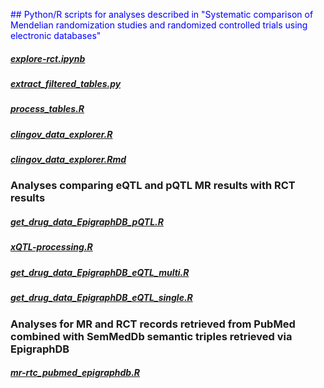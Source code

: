 <span style="color:blue"> ## Python/R scripts for analyses described in "Systematic comparison of Mendelian randomization studies and randomized controlled trials using electronic databases" </span>

##### [explore-rct.ipynb](https://github.com/marynias/mr-rct/blob/master/explore-rct.ipynb)

##### [extract_filtered_tables.py](https://github.com/marynias/mr-rct/blob/master/extract_filtered_tables.py) 

##### [process_tables.R](https://github.com/marynias/mr-rct/blob/master/process_tables.R)

##### [clingov_data_explorer.R](https://github.com/marynias/mr-rct/blob/master/clingov_data_explorer.R)

##### [clingov_data_explorer.Rmd](https://github.com/marynias/mr-rct/blob/master/clingov_data_explorer.Rmd)

### Analyses comparing eQTL and pQTL MR results with RCT results

##### [get_drug_data_EpigraphDB_pQTL.R](https://github.com/marynias/mr-rct/blob/master/get_drug_data_EpigraphDB_pQTL.R)

##### [xQTL-processing.R](https://github.com/marynias/mr-rct/blob/master/xQTL-processing.R)

##### [get_drug_data_EpigraphDB_eQTL_multi.R](https://github.com/marynias/mr-rct/blob/master/get_drug_data_EpigraphDB_eQTL_multi.R)

##### [get_drug_data_EpigraphDB_eQTL_single.R](https://github.com/marynias/mr-rct/blob/master/get_drug_data_EpigraphDB_eQTL_single.R)

### Analyses for MR and RCT records retrieved from PubMed combined with SemMedDb semantic triples retrieved via EpigraphDB

##### [mr-rtc_pubmed_epigraphdb.R](https://github.com/marynias/mr-rct/blob/master/mr-rtc_pubmed_epigraphdb.R)

